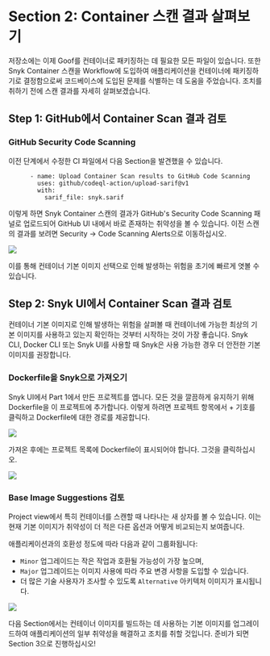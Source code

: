 # Section 2: Container 스캔 결과 살펴보기

저장소에는 이제 Goof를 컨테이너로 패키징하는 데 필요한 모든 파일이 있습니다. 또한 Snyk Container 스캔을 Workflow에 도입하여 애플리케이션을 컨테이너에 패키징하기로 결정함으로써 코드베이스에 도입된 문제를 식별하는 데 도움을 주었습니다. 조치를 취하기 전에 스캔 결과를 자세히 살펴보겠습니다.

## Step 1: GitHub에서 Container Scan 결과 검토

### GitHub Security Code Scanning

이전 단계에서 수정한 CI 파일에서 다음 Section을 발견했을 수 있습니다.

```
      - name: Upload Container Scan results to GitHub Code Scanning
        uses: github/codeql-action/upload-sarif@v1
        with:
          sarif_file: snyk.sarif
```

이렇게 하면 Snyk Container 스캔의 결과가 GitHub's Security Code Scanning 패널로 업로드되어 GitHub UI 내에서 바로 존재하는 취약성을 볼 수 있습니다. 이전 스캔의 결과를 보려면 Security -> Code Scanning Alerts으로 이동하십시오.

![](https://partner-workshop-assets.s3.us-east-2.amazonaws.com/gh-container-codescanning.png)

이를 통해 컨테이너 기본 이미지 선택으로 인해 발생하는 위험을 초기에 빠르게 엿볼 수 있습니다.

## Step 2: Snyk UI에서 Container Scan 결과 검토

컨테이너 기본 이미지로 인해 발생하는 위험을 살펴볼 때 컨테이너에 가능한 최상의 기본 이미지를 사용하고 있는지 확인하는 것부터 시작하는 것이 가장 좋습니다. Snyk CLI, Docker CLI 또는 Snyk UI를 사용할 때 Snyk은 사용 가능한 경우 더 안전한 기본 이미지를 권장합니다.

### Dockerfile을 Snyk으로 가져오기

Snyk UI에서 Part 1에서 만든 프로젝트를 엽니다. 모든 것을 깔끔하게 유지하기 위해 Dockerfile을 이 프로젝트에 추가합니다. 이렇게 하려면 프로젝트 항목에서 + 기호를 클릭하고 Dockerfile에 대한 경로를 제공합니다.

![](https://partner-workshop-assets.s3.us-east-2.amazonaws.com/snyk-container-adddockerfile.png)

가져온 후에는 프로젝트 목록에 Dockerfile이 표시되어야 합니다. 그것을 클릭하십시오.

![](https://partner-workshop-assets.s3.us-east-2.amazonaws.com/snyk-container-dockerfile.png)

### Base Image Suggestions 검토

Project view에서 특히 컨테이너를 스캔할 때 나타나는 새 상자를 볼 수 있습니다. 이는 현재 기본 이미지가 취약성이 더 적은 다른 옵션과 어떻게 비교되는지 보여줍니다.

애플리케이션과의 호환성 정도에 따라 다음과 같이 그룹화됩니다:

* `Minor` 업그레이드는 작은 작업과 호환될 가능성이 가장 높으며,
* `Major` 업그레이드는 이미지 사용에 따라 주요 변경 사항을 도입할 수 있습니다.
* 더 많은 기술 사용자가 조사할 수 있도록 `Alternative` 아키텍처 이미지가 표시됩니다.

![](https://partner-workshop-assets.s3.us-east-2.amazonaws.com/snyk-container-baseimagerecs.png)

다음 Section에서는 컨테이너 이미지를 빌드하는 데 사용하는 기본 이미지를 업그레이드하여 애플리케이션의 일부 취약성을 해결하고 조치를 취할 것입니다. 준비가 되면 Section 3으로 진행하십시오!
